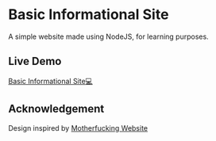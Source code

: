 # Basic Informational Site

A simple website made using NodeJS, for learning purposes.

## Live Demo

[Basic Informational Site:computer:](https://blooming-ravine-59359.herokuapp.com/)

## Acknowledgement

Design inspired by [Motherfucking Website](https://motherfuckingwebsite.com/)
